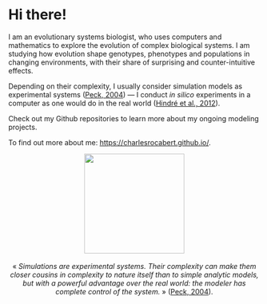 # Hi there!

I am an evolutionary systems biologist, who uses computers and mathematics to explore the evolution of complex biological systems. I am studying how evolution shape genotypes, phenotypes and populations in changing environments, with their share of surprising and counter-intuitive effects.

Depending on their complexity, I usually consider simulation models as experimental systems (<a href="https://doi.org/10.1016/j.tree.2004.07.019" target="_blank">Peck, 2004</a>) &mdash; I conduct <em>in silico</em> experiments in a computer as one would do in the real world (<a href="https://doi.org/10.1038/nrmicro2750" target="_blank">Hindré et al., 2012</a>).

Check out my Github repositories to learn more about my ongoing modeling projects.

To find out more about me: https://charlesrocabert.github.io/.

<p align="center">
  <img src="https://charlesrocabert.github.io/img/project4.png" width=200 />
  <br /><br />
  &laquo; <em>Simulations are experimental systems. Their complexity can make them closer cousins in complexity to nature itself than to simple analytic models, but with a powerful advantage over the real world: the modeler has complete control of the system.</em> &raquo; (<a href="https://www.sciencedirect.com/science/article/pii/S0169534704002162?casa_token=rjD7cTRbub4AAAAA:RzBJH8Iwlg-9ZYGpSSQUwJ3_D_BwEbPGyfakBe60kY2ADJhmFN4c7XvF1Yc5jOqioPLrd1IStVg">Peck, 2004</a>).
</p>
